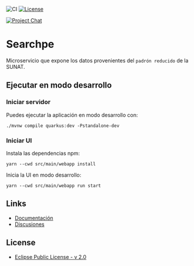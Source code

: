 ![CI](https://github.com/project-openubl/searchpe/workflows/CI/badge.svg)
[![License](https://img.shields.io/badge/License-EPL%202.0-green.svg)](https://opensource.org/licenses/EPL-2.0)

[![Project Chat](https://img.shields.io/badge/zulip-join_chat-brightgreen.svg?style=for-the-badge&logo=zulip)](https://projectopenubl.zulipchat.com/)

# Searchpe

Microservicio que expone los datos provenientes del `padrón reducido` de la SUNAT.

## Ejecutar en modo desarrollo

### Iniciar servidor

Puedes ejecutar la aplicación en modo desarrollo con:

```shell script
./mvnw compile quarkus:dev -Pstandalone-dev
```

### Iniciar UI

Instala las dependencias npm:

```shell
yarn --cwd src/main/webapp install
```

Inicia la UI en modo desarrollo:

```shell
yarn --cwd src/main/webapp run start
```

## Links

- [Documentación](https://project-openubl.github.io)
- [Discusiones](https://github.com/project-openubl/searchpe/discussions)

## License

- [Eclipse Public License - v 2.0](./LICENSE)

